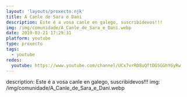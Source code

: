 ```yaml
---
layout: 'layouts/proxecto.njk'
title: A Canle de Sara e Dani
description: Este é a vosa canle en galego, suscribídevos!!!
img: /img/comunidade/A_Canle_de_Sara_e_Dani.webp
date: 2019-03-21 17:29:31
platform: youtube
type: proxecto
tags:
  - youtube
redes:
  youtube: https://www.youtube.com/channel/UCx7vrRD8uQftDGSGGhYGyRw
---
```

description: Este é a vosa canle en galego, suscribídevos!!!
img: /img/comunidade/A_Canle_de_Sara_e_Dani.webp
